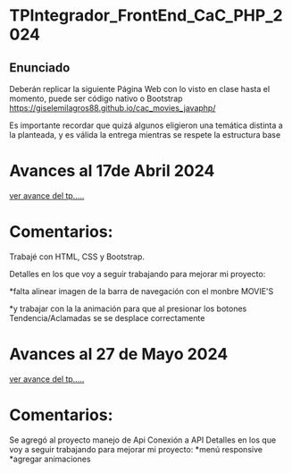 # TPIntegrador_FrontEnd_CaC_PHP_2024
## Enunciado
Deberán replicar la siguiente Página Web con lo visto en clase hasta el momento, puede ser código nativo o Bootstrap https://giselemilagros88.github.io/cac_movies_javaphp/

Es importante recordar que quizá algunos eligieron una temática distinta a la planteada, y es válida la entrega mientras se respete la estructura base

# Avances al 17de Abril 2024
[ver avance del tp.....](https://lba2244.github.io/TPIntegrador_FrontEnd_CaC_PHP_2024/)

# Comentarios:
Trabajé con HTML, CSS y Bootstrap.

Detalles en los que voy a seguir trabajando para mejorar mi proyecto:

*falta alinear imagen de la barra de navegación con el monbre MOVIE'S

*y trabajar con la la animación para que al presionar los botones Tendencia/Aclamadas se se desplace correctamente
# Avances al 27 de Mayo 2024
[ver avance del tp.....](https:/)
# Comentarios:
Se agregó al proyecto manejo de Api Conexión a API
Detalles en los que voy a seguir trabajando para mejorar mi proyecto:
*menú responsive 
*agregar animaciones







